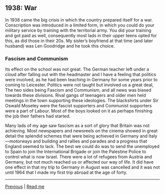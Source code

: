 ## 1938: War

In 1938 came the big crisis in which the country prepared itself for a war. Conscription was introduced in a limited form, in which you could do your military service by training with the territorial army. You did your training and got paid as well, consequently most lads in their upper teens opted for this, as did those in their 20s. My sister’s boyfriend at that time (and later husband) was Len Goodridge and he took this choice.

### Fascism and Communism

Its effect on the school was not great. The German teacher left under a cloud after falling out with the headmaster and I have a feeling that politics were involved, as he had been teaching in Germany for some years prior to coming to Leicester. Politics were not taught but involved us a great deal, The two sides being Fascism and Communism, and all news was biased towards these divisions. Rival gangs of teenagers and older men held meetings in the town supporting these ideologies. The blackshirts under Sir Oswald Moseley were the fascist supporters and Communist supporters were a part of Labour. Most of the boys looked on it as perhaps finishing the job their fathers had started.

Many lads of my age saw fascism as a sort of glory that Britain was not achieving. Most newspapers and newsreels on the cinema showed in great detail the splendid schemes that were being achieved in Germany and Italy—motorways and building and rallies and parades and a progress that England seemed to lack. The best we could do was to send the unemployed to Spain to join the International Brigade or join the Palestine Police to control what is now Israel. There were a lot of refugees from Austria and Germany, but not much reached us or affected our way of life. It did have one effect in that my trip to Germany in August was cancelled and it was not until 1964 that I made my first trip abroad at the age of forty.

---

<a href="../03-schooldays/WAE-20.html">Previous</a> | <a href="../">Read me</a>
